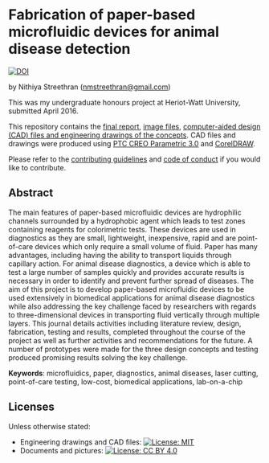 # Fabrication of paper-based microfluidic devices for animal disease detection 
[![DOI](https://zenodo.org/badge/DOI/10.5281/zenodo.2669596.svg)](https://doi.org/10.5281/zenodo.2669596)

by Nithiya Streethran (nmstreethran@gmail.com)

This was my undergraduate honours project at Heriot-Watt University, submitted April 2016. 

This repository contains the [final report](/final_report.pdf), [image files](/Images/), [computer-aided design (CAD) files and engineering drawings of the concepts](/CAD_files/). CAD files and drawings were produced using [PTC CREO Parametric 3.0](https://www.ptc.com/en/products/cad/creo/parametric) and [CorelDRAW](https://www.coreldraw.com/en/).

Please refer to the [contributing guidelines](/CONTRIBUTING.md) and [code of conduct](/CODE_OF_CONDUCT.md) if you would like to contribute.

## Abstract

The main features of paper-based microfluidic devices are hydrophilic channels surrounded by a hydrophobic agent which leads to test zones containing reagents for colorimetric tests. These devices are used in diagnostics as they are small, lightweight, inexpensive, rapid and are point-of-care devices which only require a small volume of fluid. Paper has many advantages, including having the ability to transport liquids through capillary action. For animal disease diagnostics, a device which is able to test a large number of samples quickly and provides accurate results is necessary in order to identify and prevent further spread of diseases. The aim of this project is to develop paper-based microfluidic devices to be used extensively in biomedical applications for animal disease diagnostics while also addressing the key challenge faced by researchers with regards to three-dimensional devices in transporting fluid vertically through multiple layers. This journal details activities including literature review, design, fabrication, testing and results, completed throughout the course of the project as well as further activities and recommendations for the future. A number of prototypes were made for the three design concepts and testing produced promising results solving the key challenge.

**Keywords**: microfluidics, paper, diagnostics, animal diseases, laser cutting, point-of-care testing, low-cost, biomedical applications, lab-on-a-chip

## Licenses

Unless otherwise stated:
* Engineering drawings and CAD files: [![License: MIT](https://img.shields.io/badge/License-MIT-yellow.svg)](https://opensource.org/licenses/MIT)
* Documents and pictures: [![License: CC BY 4.0](https://img.shields.io/badge/License-CC%20BY%204.0-lightgrey.svg)](https://creativecommons.org/licenses/by/4.0/)
